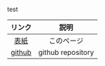 test

|リンク          |説明                                                |
|:--------------:|:--------------------------------------------------:|
|[表紙][this]    |このページ                                          |
|[github][gitrep]|github repository                                   |

[this]:https://fhoshino52.github.io/
[gitrep]:https://github.com/fhoshino52/fhoshino52.github.io
